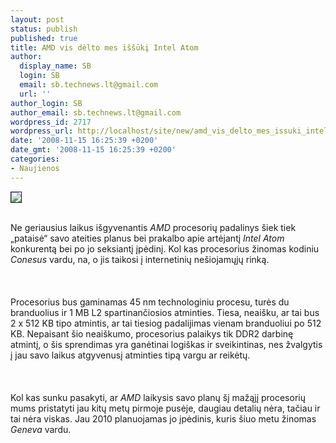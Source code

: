 ```yaml
---
layout: post
status: publish
published: true
title: AMD vis dėlto mes iššūkį Intel Atom
author:
  display_name: SB
  login: SB
  email: sb.technews.lt@gmail.com
  url: ''
author_login: SB
author_email: sb.technews.lt@gmail.com
wordpress_id: 2717
wordpress_url: http://localhost/site/new/amd_vis_delto_mes_issuki_intel_atom/
date: '2008-11-15 16:25:39 +0200'
date_gmt: '2008-11-15 16:25:39 +0200'
categories:
- Naujienos
---
```

<div class="imgright"><img src="http://tbn0.google.com/images?q=tbn:CqO29Biy-zNe1M:http://caminhandolivre.files.wordpress.com/2008/03/amd-logo.png" border="1"></div>
<p><br>Ne geriausius laikus išgyvenantis <i>AMD</i> procesorių padalinys šiek tiek „pataisė“ savo ateities planus bei prakalbo apie artėjantį <i>Intel Atom</i> konkurentą bei po jo seksiantį įpėdinį. Kol kas procesorius žinomas kodiniu <i>Conesus</i> vardu, na, o jis taikosi į internetinių nešiojamųjų rinką.<br />
<br><br />
<br>Procesorius bus gaminamas 45 nm technologiniu procesu, turės du branduolius ir 1 MB L2 spartinančiosios atminties. Tiesa, neaišku, ar tai bus 2 x 512 KB tipo atmintis, ar tai tiesiog padalijimas vienam branduoliui po 512 KB. Nepaisant šio neaiškumo, procesorius palaikys tik DDR2 darbinę atmintį, o šis sprendimas yra ganėtinai logiškas ir sveikintinas, nes žvalgytis į jau savo laikus atgyvenusį atminties tipą vargu ar reikėtų.<br />
<br><br />
<br>Kol kas sunku pasakyti, ar <i>AMD</i> laikysis savo planų šį mažąjį procesorių mums pristatyti jau kitų metų pirmoje pusėje, daugiau detalių nėra, tačiau ir tai nėra viskas. Jau 2010 planuojamas jo įpėdinis, kuris šiuo metu žinomas <i>Geneva</i> vardu.<br />
<br><br />
<br><br />
<br></p>
